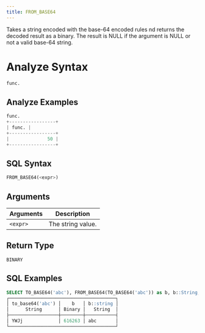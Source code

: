 ```yaml
---
title: FROM_BASE64
---
```


Takes a string encoded with the base-64 encoded rules nd returns the decoded result as a binary.
The result is NULL if the argument is NULL or not a valid base-64 string.

# Analyze Syntax

```python
func.
```

## Analyze Examples
```python
func.
+-----------------+
| func. |
+-----------------+
|              50 |
+-----------------+
```

## SQL Syntax

```sql
FROM_BASE64(<expr>)
```

## Arguments

| Arguments | Description       |
|-----------|-------------------|
| `<expr>`  | The string value. |

## Return Type

`BINARY`

## SQL Examples

```sql
SELECT TO_BASE64('abc'), FROM_BASE64(TO_BASE64('abc')) as b, b::String;
┌───────────────────────────────────────┐
│ to_base64('abc') │    b   │ b::string │
│      String      │ Binary │   String  │
├──────────────────┼────────┼───────────┤
│ YWJj             │ 616263 │ abc       │
└───────────────────────────────────────┘
```
